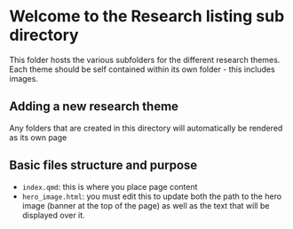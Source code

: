 # Welcome to the Research listing sub directory

This folder hosts the various subfolders for the different research themes. Each theme should be self contained within its own folder - this includes images.

## Adding a new research theme

Any folders that are created in this directory will automatically be rendered as its own page

## Basic files structure and purpose

-   `index.qmd`: this is where you place page content
-   `hero_image.html`: you must edit this to update both the path to the hero image (banner at the top of the page) as well as the text that will be displayed over it.